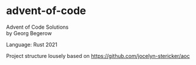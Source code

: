 # advent-of-code
Advent of Code Solutions  
by Georg Begerow 

Language: Rust 2021

Project structure lousely based on https://github.com/jocelyn-stericker/aoc
